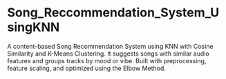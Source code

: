 # Song_Reccommendation_System_UsingKNN
A content-based Song Recommendation System using KNN with Cosine Similarity and K-Means Clustering. It suggests songs with similar audio features and groups tracks by mood or vibe. Built with preprocessing, feature scaling, and optimized using the Elbow Method.
